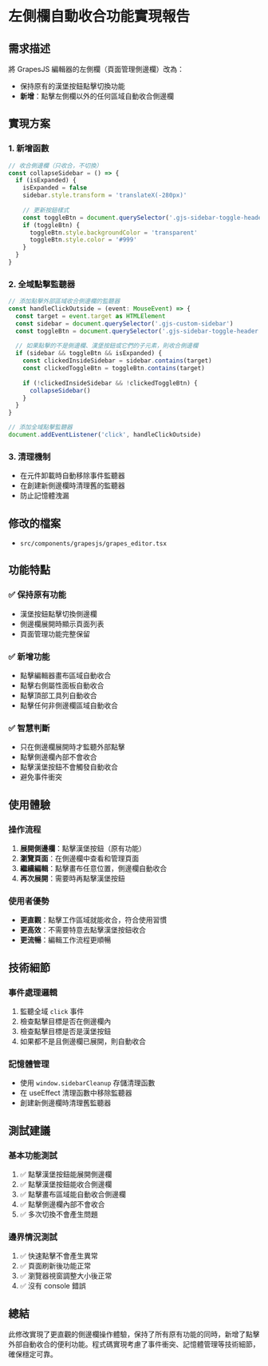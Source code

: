 # 左側欄自動收合功能實現報告

## 需求描述
將 GrapesJS 編輯器的左側欄（頁面管理側邊欄）改為：
- 保持原有的漢堡按鈕點擊切換功能
- **新增**：點擊左側欄以外的任何區域自動收合側邊欄

## 實現方案

### 1. 新增函數
```typescript
// 收合側邊欄（只收合，不切換）
const collapseSidebar = () => {
  if (isExpanded) {
    isExpanded = false
    sidebar.style.transform = 'translateX(-280px)'
    
    // 更新按鈕樣式
    const toggleBtn = document.querySelector('.gjs-sidebar-toggle-header') as HTMLElement
    if (toggleBtn) {
      toggleBtn.style.backgroundColor = 'transparent'
      toggleBtn.style.color = '#999'
    }
  }
}
```

### 2. 全域點擊監聽器
```typescript
// 添加點擊外部區域收合側邊欄的監聽器
const handleClickOutside = (event: MouseEvent) => {
  const target = event.target as HTMLElement
  const sidebar = document.querySelector('.gjs-custom-sidebar')
  const toggleBtn = document.querySelector('.gjs-sidebar-toggle-header')
  
  // 如果點擊的不是側邊欄、漢堡按鈕或它們的子元素，則收合側邊欄
  if (sidebar && toggleBtn && isExpanded) {
    const clickedInsideSidebar = sidebar.contains(target)
    const clickedToggleBtn = toggleBtn.contains(target)
    
    if (!clickedInsideSidebar && !clickedToggleBtn) {
      collapseSidebar()
    }
  }
}

// 添加全域點擊監聽器
document.addEventListener('click', handleClickOutside)
```

### 3. 清理機制
- 在元件卸載時自動移除事件監聽器
- 在創建新側邊欄時清理舊的監聽器
- 防止記憶體洩漏

## 修改的檔案
- `src/components/grapesjs/grapes_editor.tsx`

## 功能特點

### ✅ 保持原有功能
- 漢堡按鈕點擊切換側邊欄
- 側邊欄展開時顯示頁面列表
- 頁面管理功能完整保留

### ✅ 新增功能
- 點擊編輯器畫布區域自動收合
- 點擊右側屬性面板自動收合
- 點擊頂部工具列自動收合
- 點擊任何非側邊欄區域自動收合

### ✅ 智慧判斷
- 只在側邊欄展開時才監聽外部點擊
- 點擊側邊欄內部不會收合
- 點擊漢堡按鈕不會觸發自動收合
- 避免事件衝突

## 使用體驗

### 操作流程
1. **展開側邊欄**：點擊漢堡按鈕（原有功能）
2. **瀏覽頁面**：在側邊欄中查看和管理頁面
3. **繼續編輯**：點擊畫布任意位置，側邊欄自動收合
4. **再次展開**：需要時再點擊漢堡按鈕

### 使用者優勢
- **更直觀**：點擊工作區域就能收合，符合使用習慣
- **更高效**：不需要特意去點擊漢堡按鈕收合
- **更流暢**：編輯工作流程更順暢

## 技術細節

### 事件處理邏輯
1. 監聽全域 `click` 事件
2. 檢查點擊目標是否在側邊欄內
3. 檢查點擊目標是否是漢堡按鈕
4. 如果都不是且側邊欄已展開，則自動收合

### 記憶體管理
- 使用 `window.sidebarCleanup` 存儲清理函數
- 在 useEffect 清理函數中移除監聽器
- 創建新側邊欄時清理舊監聽器

## 測試建議

### 基本功能測試
1. ✅ 點擊漢堡按鈕能展開側邊欄
2. ✅ 點擊漢堡按鈕能收合側邊欄
3. ✅ 點擊畫布區域能自動收合側邊欄
4. ✅ 點擊側邊欄內部不會收合
5. ✅ 多次切換不會產生問題

### 邊界情況測試
1. ✅ 快速點擊不會產生異常
2. ✅ 頁面刷新後功能正常
3. ✅ 瀏覽器視窗調整大小後正常
4. ✅ 沒有 console 錯誤

## 總結
此修改實現了更直觀的側邊欄操作體驗，保持了所有原有功能的同時，新增了點擊外部自動收合的便利功能。程式碼實現考慮了事件衝突、記憶體管理等技術細節，確保穩定可靠。